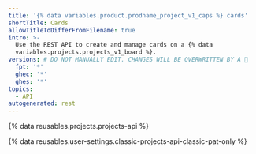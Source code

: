 ```yaml
---
title: '{% data variables.product.prodname_project_v1_caps %} cards'
shortTitle: Cards
allowTitleToDifferFromFilename: true
intro: >-
  Use the REST API to create and manage cards on a {% data
  variables.projects.projects_v1_board %}.
versions: # DO NOT MANUALLY EDIT. CHANGES WILL BE OVERWRITTEN BY A 🤖
  fpt: '*'
  ghec: '*'
  ghes: '*'
topics:
  - API
autogenerated: rest
---
```


{% data reusables.projects.projects-api %}

{% data reusables.user-settings.classic-projects-api-classic-pat-only %}

<!-- Content after this section is automatically generated -->
